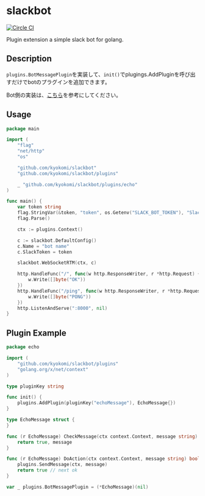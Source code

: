 slackbot
========================

[![Circle CI](https://circleci.com/gh/kyokomi/slackbot.svg?style=svg)](https://circleci.com/gh/kyokomi/slackbot)

Plugin extension a simple slack bot for golang.

## Description

`plugins.BotMessagePlugin`を実装して、`init()`でplugings.AddPluginを呼び出すだけでbotのプラグインを追加できます。

Bot側の実装は、[こちら](https://github.com/kyokomi/nepu-bot/blob/master/main.go)を参考にしてください。

## Usage

```go
package main

import (
	"flag"
	"net/http"
	"os"

	"github.com/kyokomi/slackbot"
	"github.com/kyokomi/slackbot/plugins"

	_ "github.com/kyokomi/slackbot/plugins/echo"
)

func main() {
	var token string
	flag.StringVar(&token, "token", os.Getenv("SLACK_BOT_TOKEN"), "SlackのBotToken")
	flag.Parse()

	ctx := plugins.Context()

	c := slackbot.DefaultConfig()
	c.Name = "bot name"
	c.SlackToken = token

	slackbot.WebSocketRTM(ctx, c)

	http.HandleFunc("/", func(w http.ResponseWriter, r *http.Request) {
		w.Write([]byte("OK"))
	})
	http.HandleFunc("/ping", func(w http.ResponseWriter, r *http.Request) {
		w.Write([]byte("PONG"))
	})
	http.ListenAndServe(":8000", nil)
}
```

## Plugin Example

```go
package echo

import (
	"github.com/kyokomi/slackbot/plugins"
	"golang.org/x/net/context"
)

type pluginKey string

func init() {
	plugins.AddPlugin(pluginKey("echoMessage"), EchoMessage{})
}

type EchoMessage struct {
}

func (r EchoMessage) CheckMessage(ctx context.Context, message string) (bool, string) {
	return true, message
}

func (r EchoMessage) DoAction(ctx context.Context, message string) bool {
	plugins.SendMessage(ctx, message)
	return true // next ok
}

var _ plugins.BotMessagePlugin = (*EchoMessage)(nil)
```

